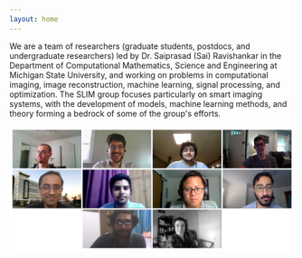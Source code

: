 ```yaml
---
layout: home
---
```



We are a team of researchers (graduate students, postdocs, and undergraduate researchers) led by Dr. Saiprasad (Sai) Ravishankar in the Department of Computational Mathematics, Science and Engineering at Michigan State University, and working on problems in computational imaging, image reconstruction, machine learning, signal processing, and optimization. The SLIM group focuses particularly on smart imaging systems, with the development of models, machine learning methods, and theory forming a bedrock of some of the group's efforts.

<div style="overflow:hidden">
<img src="./photos/group.png" align="left"/>
</div> 
